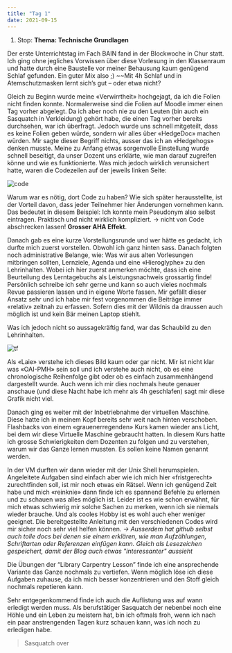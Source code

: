 ```yaml
---
title: "Tag 1"
date: 2021-09-15
---
```


1. Stop:
**Thema: Technische Grundlagen**

Der erste Unterrichtstag im Fach BAIN fand in der Blockwoche in Chur statt. Ich ging ohne jegliches Vorwissen über diese Vorlesung in den Klassenraum und hatte durch eine Baustelle vor meiner Behausung kaum genügend Schlaf gefunden. Ein guter Mix also ;)
~~Mit 4h Schlaf und in Atemschutzmasken lernt sich’s gut – oder etwa nicht?

Gleich zu Beginn wurde meine «Verwirrtheit» hochgejagt, da ich die Folien nicht finden konnte. Normalerweise sind die Folien auf Moodle immer einen Tag vorher abgelegt. Da ich aber noch nie zu den Leuten (bin auch ein Sasquatch in Verkleidung) gehört habe, die einen Tag vorher bereits durchsehen, war ich überfragt. Jedoch wurde uns schnell mitgeteilt, dass es keine Folien geben würde, sondern wir alles über «HedgeDoc» machen würden. Mir sagte dieser Begriff nichts, ausser das ich an «Hedgehogs» denken musste. Meine zu Anfang etwas sorgenvolle Einstellung wurde schnell beseitigt, da unser Dozent uns erklärte, wie man darauf zugreifen könne und wie es funktionierte. Was mich jedoch wirklich verunsichert hatte, waren die Codezeilen auf der jeweils linken Seite:

![code](https://user-images.githubusercontent.com/90785896/135429443-45a346f0-5ab2-46df-85a0-20a4beb2f97b.jpg)

Warum war es nötig, dort Code zu haben? Wie sich später herausstellte, ist der Vorteil davon, dass jeder Teilnehmer hier Änderungen vornehmen kann. Das bedeutet in diesem Beispiel: Ich konnte mein Pseudonym also selbst eintragen. Praktisch und nicht wirklich kompliziert. -> nicht von Code abschrecken lassen! **Grosser AHA Effekt**.

Danach gab es eine kurze Vorstellungsrunde und wer hätte es gedacht, ich durfte mich zuerst vorstellen. Obwohl ich ganz hinten sass. Danach folgten noch administrative Belange, wie: Was wir aus alten Vorlesungen mitbringen sollten, Lernziele, Agenda und eine «Hieroglyphe» zu den Lehrinhalten. 
Wobei ich hier zuerst anmerken möchte, dass ich eine Beurteilung des Lerntagebuchs als Leistungsnachweis grossartig finde! Persönlich schreibe ich sehr gerne und kann so auch vieles nochmals Revue passieren lassen und in eigene Worte fassen. Mir gefällt dieser Ansatz sehr und ich habe mir fest vorgenommen die Beiträge immer «relativ» zeitnah zu erfassen. Sofern dies mit der Wildnis da draussen auch möglich ist und kein Bär meinen Laptop stiehlt.

Was ich jedoch nicht so aussagekräftig fand, war das Schaubild zu den Lehrinhalten.

![tf](https://user-images.githubusercontent.com/90785896/135429502-2514825e-4040-4788-8cb7-f7566b023f4d.png)

Als «Laie» verstehe ich dieses Bild kaum oder gar nicht. Mir ist nicht klar was «OAI-PMH» sein soll und ich verstehe auch nicht, ob es eine chronologische Reihenfolge gibt oder ob es einfach zusammenhängend dargestellt wurde. Auch wenn ich mir dies nochmals heute genauer anschaue (und diese Nacht habe ich mehr als 4h geschlafen) sagt mir diese Grafik nicht viel.

Danach ging es weiter mit der Inbetriebnahme der virtuellen Maschine. Diese hatte ich in meinem Kopf bereits sehr weit nach hinten verschoben. Flashbacks von einem «grauenerregenden» Kurs kamen wieder ans Licht, bei dem wir diese Virtuelle Maschine gebraucht hatten. In diesem Kurs hatte ich grosse Schwierigkeiten dem Dozenten zu folgen und zu verstehen, warum wir das Ganze lernen mussten. Es sollen keine Namen genannt werden.

In der VM durften wir dann wieder mit der Unix Shell herumspielen. Angeleitete Aufgaben sind einfach aber wie ich mich hier «fristgerecht» zurechtfinden soll, ist mir noch etwas ein Rätsel. Wenn ich genügend Zeit habe und mich «reinknie» dann finde ich es spannend Befehle zu erlernen und zu schauen was alles möglich ist. Leider ist es wie schon erwähnt, für mich etwas schwierig mir solche Sachen zu merken, wenn ich sie niemals wieder brauche. Und als cooles Hobby ist es wohl auch eher weniger geeignet. Die bereitgestellte Anleitung mit den verschiedenen Codes wird mir sicher noch sehr viel helfen können.
*-> Ausserdem hat github selbst auch tolle docs bei denen sie einem erklären, wie man Aufzählungen, Schriftarten oder Referenzen einfügen kann. Gleich als Lesezeichen gespeichert, damit der Blog auch etwas "interessanter" aussieht*

Die Übungen der “Library Carpentry Lesson” finde ich eine ansprechende Variante das Ganze nochmals zu vertiefen. Wenn möglich löse ich diese Aufgaben zuhause, da ich mich besser konzentrieren und den Stoff gleich nochmals repetieren kann. 

Sehr entgegenkommend finde ich auch die Auflistung was auf wann erledigt werden muss. Als berufstätiger Sasquatch der nebenbei noch eine Höhle und ein Leben zu meistern hat, bin ich oftmals froh, wenn ich nach ein paar anstrengenden Tagen kurz schauen kann, was ich noch zu erledigen habe.

>Sasquatch over





